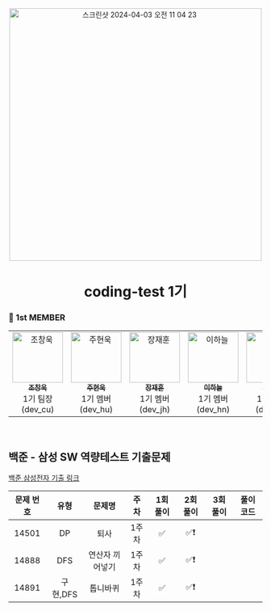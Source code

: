 <div align="center">
  <img width="500" alt="스크린샷 2024-04-03 오전 11 04 23" src="https://github.com/Caps-Job-Hunting/coding-test-first-class/assets/114224596/0196c88a-e47a-4a3d-8cd8-886bd724a802">
  <h1>coding-test 1기</h1>
</div>

### 🐶 1st MEMBER 
<table>
  <tbody>
    <tr>
      <td align="center"  width="16.66%"><a href="https://github.com/Chochanguk"><img src="https://avatars.githubusercontent.com/u/119058637?v=4" width="100px;" alt="조창욱"/><br /><sub><b>조창욱</b></sub></a><br /> 1기 팀장 (dev_cu) </td>
      <td align="center"  width="16.66%"><a href="https://github.com/juhno1023"><img src="https://avatars.githubusercontent.com/u/114224596?s=64&v=4" width="100px;" alt="주현욱"/><br /><sub><b>주현욱</b></sub></a><br /> 1기 멤버(dev_hu) </td>
        <td align="center"  width="16.66%"><a href="https://github.com/jjhoooon"><img src="https://avatars.githubusercontent.com/u/58600024?v=4" width="100px;" alt="장재훈"/><br /><sub><b>장재훈</b></sub></a><br /> 1기 멤버 (dev_jh) </td>  
<td align="center"  width="16.66%"><a href="https://github.com/cie10"><img src="https://avatars.githubusercontent.com/u/111051264?v=4" width="100px;" alt="이하늘"/><br /><sub><b>이하늘</b></sub></a><br /> 1기 멤버(dev_hn) </td>
        <td align="center"  width="16.66%"><a href="https://github.com/soeun-25"><img src="https://avatars.githubusercontent.com/u/113659709?v=4" width="100px;" alt="김소은"/><br /><sub><b>김소은</b></sub></a><br /> 1기 멤버(dev_se) </td>        
  </tbody>
</table>
</br>

## 백준 - 삼성 SW 역량테스트 기출문제
 [백준 삼성전자 기출 링크](https://www.acmicpc.net/workbook/view/7610)

| 문제 번호 | 유형 | 문제명| 주차 | 1회 풀이 | 2회 풀이 | 3회 풀이 | 풀이 코드 |
| :-----: | :-----: | :-----: | :-----: | :-----: | :-----: | :-----: | ------- |
| 14501 | DP | 퇴사 | 1주차 | ✅ | ✅❗️ |  |
| 14888 | DFS | 연산자 끼어넣기| 1주차 | ✅ | ✅❗️ |  |
| 14891 | 구현,DFS | 톱니바퀴 | 1주차 | ✅ | ✅❗️ |  |

